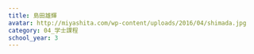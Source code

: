 ```yaml
---
title: 島田雄輝
avatar: http://miyashita.com/wp-content/uploads/2016/04/shimada.jpg
category: 04_学士課程
school_year: 3
---
```

